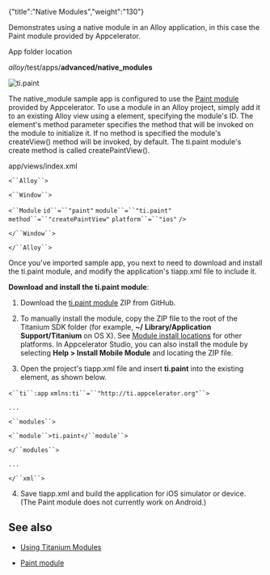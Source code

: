 {"title":"Native Modules","weight":"130"}

Demonstrates using a native module in an Alloy application, in this case the Paint module provided by Appcelerator.

App folder location

_alloy_/test/apps/**advanced/native\_modules**

![ti.paint](/Images/appc/download/attachments/41845669/ti.paint.png)

The native\_module sample app is configured to use the [Paint module](https://marketplace.axway.com/apps/4977#!overview) provided by Appcelerator. To use a module in an Alloy project, simply add it to an existing Alloy view using a <Module/> element, specifying the module's ID. The element's method parameter specifies the method that will be invoked on the module to initialize it. If no method is specified the module's createView() method will be invoked, by default. The ti.paint module's create method is called createPaintView().

app/views/index.xml

`<``Alloy``>`

`<``Window``>`

`<``Module`  `id``=``"paint"`  `module``=``"ti.paint"`  `method``=``"createPaintView"`  `platform``=``"ios"` `/>`

`</``Window``>`

`</``Alloy``>`

Once you've imported sample app, you next to need to download and install the ti.paint module, and modify the application's tiapp.xml file to include it.

**Download and install the ti.paint module**:

1. Download the [ti.paint module](https://github.com/appcelerator-archive/ti.paint) ZIP from GitHub.

2. To manually install the module, copy the ZIP file to the root of the Titanium SDK folder (for example, **~/** **Library/Application Support/Titanium** on OS X). See [Module install locations](/docs/appc/Titanium_SDK/Titanium_SDK_How-tos/Using_Modules/Using_a_Module/#Moduleinstalllocations)
  for other platforms. In Appcelerator Studio, you can also install the module by selecting **Help > Install Mobile Module** and locating the ZIP file.

3. Open the project's tiapp.xml file and insert **<module>ti.paint</module>** into the existing <modules></modules> element, as shown below.

  `<``ti``:app` `xmlns:ti``=``"http://ti.appcelerator.org"``>`

  `...`

  `<``modules``>`

  `<``module``>ti.paint</``module``>`

  `</``modules``>`

  `...`

  `</``xml``>`

4. Save tiapp.xml and build the application for iOS simulator or device. (The Paint module does not currently work on Android.)


## See also

* [Using Titanium Modules](/docs/appc/Axway_Appcelerator_Studio/Axway_Appcelerator_Studio_Guide/Titanium_Development/Titanium_Modules/Using_Titanium_Modules/)

* [Paint module](https://marketplace.axway.com/apps/4977#!overview)
